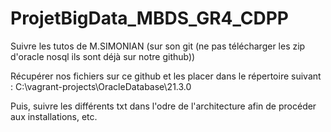 # ProjetBigData_MBDS_GR4_CDPP

Suivre les tutos de M.SIMONIAN (sur son  git (ne pas télécharger les zip d'oracle nosql ils sont déjà sur notre github))

Récupérer nos fichiers sur ce github et les placer dans le répertoire suivant : C:\vagrant-projects\OracleDatabase\21.3.0 

Puis, suivre les différents txt dans l'odre de l'architecture afin de procéder aux installations, etc.



